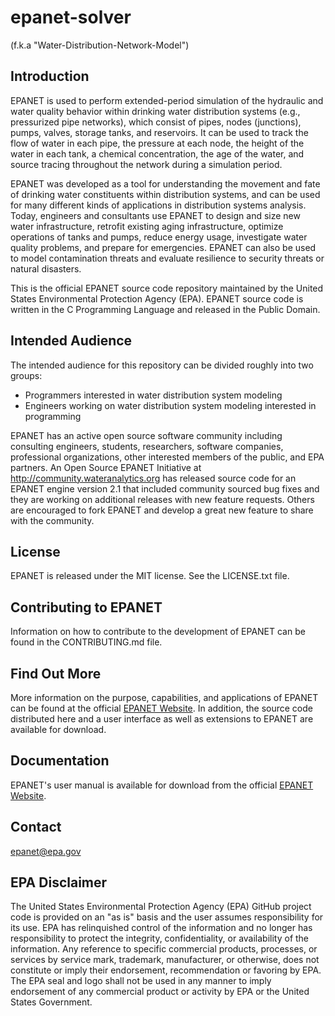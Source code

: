 
epanet-solver
=============

(f.k.a "Water-Distribution-Network-Model")


Introduction
------------
EPANET is used to perform extended-period simulation of the hydraulic and water quality behavior within drinking water distribution systems (e.g., pressurized pipe networks), which consist of pipes, nodes (junctions), pumps, valves, storage tanks, and reservoirs. It can be used to track the flow of water in each pipe, the pressure at each node, the height of the water in each tank, a chemical concentration, the age of the water, and source tracing throughout the network during a simulation period.

EPANET was developed as a tool for understanding the movement and fate of drinking water constituents within distribution systems, and can be used for many different kinds of applications in distribution systems analysis. Today, engineers and consultants use EPANET to design and size new water infrastructure, retrofit existing aging infrastructure, optimize operations of tanks and pumps, reduce energy usage, investigate water quality problems, and prepare for emergencies. EPANET can also be used to model contamination threats and evaluate resilience to security threats or natural disasters.

This is the official EPANET source code repository maintained by the United States Environmental Protection Agency (EPA). EPANET source code is written in the C Programming Language and released in the Public Domain.

Intended Audience
-----------------
The intended audience for this repository can be divided roughly into two groups:

 - Programmers interested in water distribution system modeling
 - Engineers working on water distribution system modeling interested in programming

EPANET has an active open source software community including consulting engineers, students, researchers, software companies, professional organizations, other interested members of the public, and EPA partners. An Open Source EPANET Initiative at http://community.wateranalytics.org has released source code for an EPANET engine version 2.1 that included community sourced bug fixes and they are working on additional releases with new feature requests. Others are encouraged to fork EPANET and develop a great new feature to share with the community.

License
-------------
EPANET is released under the MIT license. See the LICENSE.txt file.

Contributing to EPANET
-------------
Information on how to contribute to the development of EPANET can be found in the CONTRIBUTING.md file.

Find Out More
-------------
More information on the purpose, capabilities, and applications of EPANET can be found at the official [EPANET Website](http://www2.epa.gov/water-research/epanet). In addition, the source code distributed here and a user interface as well as extensions to EPANET are available for download.

Documentation
-------------
EPANET's user manual is available for download from the official [EPANET Website](http://www2.epa.gov/water-research/epanet).

Contact
------------------
epanet@epa.gov

EPA Disclaimer
------------------
The United States Environmental Protection Agency (EPA) GitHub project code is provided on an "as is" basis and the user assumes responsibility for its use. EPA has relinquished control of the information and no longer has responsibility to protect the integrity, confidentiality, or availability of the information. Any reference to specific commercial products, processes, or services by service mark, trademark, manufacturer, or otherwise, does not constitute or imply their endorsement, recommendation or favoring by EPA. The EPA seal and logo shall not be used in any manner to imply endorsement of any commercial product or activity by EPA or the United States Government.
